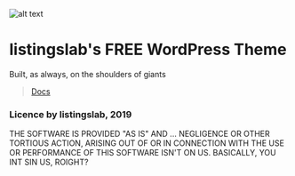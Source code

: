![alt text](https://listingslab.com/png/logo_trans.png "FREE WordPress PWA")

# listingslab's FREE WordPress Theme

Built, as always, on the shoulders of giants

> [Docs](https://listingslab-software.github.io/listingslab-free/)

### Licence by listingslab, 2019

THE SOFTWARE IS PROVIDED "AS IS" AND ... NEGLIGENCE OR OTHER TORTIOUS ACTION, ARISING OUT OF OR IN CONNECTION WITH THE USE OR PERFORMANCE OF THIS SOFTWARE ISN'T ON US. BASICALLY, YOU INT SIN US, ROIGHT?
